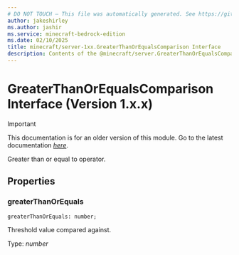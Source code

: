 ```yaml
---
# DO NOT TOUCH — This file was automatically generated. See https://github.com/mojang/minecraftapidocsgenerator to modify descriptions, examples, etc.
author: jakeshirley
ms.author: jashir
ms.service: minecraft-bedrock-edition
ms.date: 02/10/2025
title: minecraft/server-1xx.GreaterThanOrEqualsComparison Interface
description: Contents of the @minecraft/server.GreaterThanOrEqualsComparison class (Version 1.x.x).
---
```

# GreaterThanOrEqualsComparison Interface (Version 1.x.x)

> [!IMPORTANT]
> This documentation is for an older version of this module. Go to the latest documentation [*here*](../../../scriptapi/minecraft/server/GreaterThanOrEqualsComparison.md).

Greater than or equal to operator.

## Properties

### **greaterThanOrEquals**
`greaterThanOrEquals: number;`

Threshold value compared against.

Type: *number*
